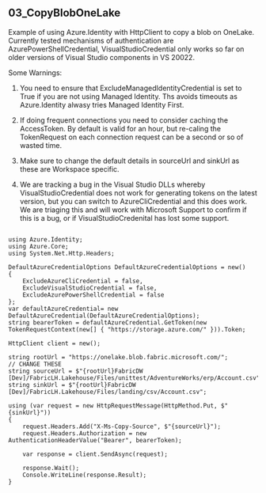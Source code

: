 ## 03_CopyBlobOneLake
Example of using Azure.Identity with HttpClient to copy a blob on OneLake.
Currently tested mechanisms of authentication are AzurePowerShellCredential, VisualStudioCredential only works so far on older versions of Visual Studio components in VS 20022.


Some Warnings:
1. You need to ensure that  ExcludeManagedIdentityCredential is set to True if you are not using Managed Identity.
Ths avoids timeouts as Azure.Identity alwasy tries Managed Identity First.

2. If doing frequent connections you need to consider caching the AccessToken. By default is valid for an hour, but re-caling the 
TokenRequest on each connection request can be a second or so of wasted time.

3. Make sure to change the default details in sourceUrl and sinkUrl as these are Workspace specific.

4. We are tracking a bug in the Visual Studio DLLs whereby VisualStudioCredential does not work for generating tokens on the latest version, but you can switch to AzureCliCredential and this does work.
We are triaging this and will work with Microsoft Support to confirm if this is a bug, or if VisualStudioCredenital has lost some support.


<pre><code class='language-cs'>
using Azure.Identity;
using Azure.Core;
using System.Net.Http.Headers;

DefaultAzureCredentialOptions DefaultAzureCredentialOptions = new()
{
    ExcludeAzureCliCredential = false,
    ExcludeVisualStudioCredential = false,
    ExcludeAzurePowerShellCredential = false
};
var defaultAzureCredential= new DefaultAzureCredential(DefaultAzureCredentialOptions);
string bearerToken = defaultAzureCredential.GetToken(new TokenRequestContext(new[] { "https://storage.azure.com/" })).Token;

HttpClient client = new();

string rootUrl = "https://onelake.blob.fabric.microsoft.com/";
// CHANGE THESE
string sourceUrl = $"{rootUrl}FabricDW [Dev]/FabricLH.Lakehouse/Files/unittest/AdventureWorks/erp/Account.csv";
string sinkUrl = $"{rootUrl}FabricDW [Dev]/FabricLH.Lakehouse/Files/landing/csv/Account.csv";

using (var request = new HttpRequestMessage(HttpMethod.Put, $"{sinkUrl}"))
{
    request.Headers.Add("X-Ms-Copy-Source", $"{sourceUrl}");
    request.Headers.Authorization = new AuthenticationHeaderValue("Bearer", bearerToken);

    var response = client.SendAsync(request);

    response.Wait();
    Console.WriteLine(response.Result);
}
</code></pre>
  